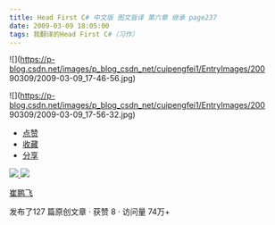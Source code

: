```yaml
---
title: Head First C# 中文版 图文皆译 第六章 继承 page237
date: 2009-03-09 18:05:00
tags: 我翻译的Head First C#（习作）
---
```

![](https://p-blog.csdn.net/images/p_blog_csdn_net/cuipengfei1/EntryImages/200
90309/2009-03-09_17-46-56.jpg)

![](https://p-blog.csdn.net/images/p_blog_csdn_net/cuipengfei1/EntryImages/200
90309/2009-03-09_17-56-32.jpg)

  * [ 点赞  ](javascript:;)
  * [ 收藏  ](javascript:;)
  * [ 分享 ](javascript:;)

[ ![](https://profile.csdnimg.cn/5/2/5/3_cuipengfei1)
![](https://g.csdnimg.cn/static/user-reg-year/1x/11.png)
](https://blog.csdn.net/cuipengfei1)

[ 崔鹏飞 ](https://blog.csdn.net/cuipengfei1)

发布了127 篇原创文章  ·  获赞 8  ·  访问量 74万+


